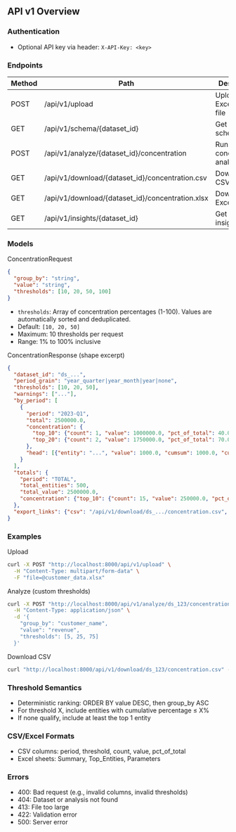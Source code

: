 ## API v1 Overview

### Authentication
- Optional API key via header: `X-API-Key: <key>`

### Endpoints

| Method | Path | Description |
|---|---|---|
| POST | /api/v1/upload | Upload Excel/CSV file |
| GET | /api/v1/schema/{dataset_id} | Get detected schema |
| POST | /api/v1/analyze/{dataset_id}/concentration | Run concentration analysis |
| GET | /api/v1/download/{dataset_id}/concentration.csv | Download CSV results |
| GET | /api/v1/download/{dataset_id}/concentration.xlsx | Download Excel results |
| GET | /api/v1/insights/{dataset_id} | Get AI insights |

### Models

ConcentrationRequest
```json
{
  "group_by": "string",
  "value": "string",
  "thresholds": [10, 20, 50, 100]
}
```

- `thresholds`: Array of concentration percentages (1-100). Values are automatically sorted and deduplicated.
- Default: `[10, 20, 50]`
- Maximum: 10 thresholds per request
- Range: 1% to 100% inclusive

ConcentrationResponse (shape excerpt)
```json
{
  "dataset_id": "ds_...",
  "period_grain": "year_quarter|year_month|year|none",
  "thresholds": [10, 20, 50],
  "warnings": ["..."],
  "by_period": [
    {
      "period": "2023-Q1",
      "total": 2500000.0,
      "concentration": {
        "top_10": {"count": 1, "value": 1000000.0, "pct_of_total": 40.0},
        "top_20": {"count": 2, "value": 1750000.0, "pct_of_total": 70.0}
      },
      "head": [{"entity": "...", "value": 1000.0, "cumsum": 1000.0, "cumulative_pct": 1.0}]
    }
  ],
  "totals": {
    "period": "TOTAL",
    "total_entities": 500,
    "total_value": 2500000.0,
    "concentration": {"top_10": {"count": 15, "value": 250000.0, "pct_of_total": 10.0}}
  },
  "export_links": {"csv": "/api/v1/download/ds_.../concentration.csv", "xlsx": "/api/v1/download/ds_.../concentration.xlsx"}
}
```

### Examples

Upload
```bash
curl -X POST "http://localhost:8000/api/v1/upload" \
  -H "Content-Type: multipart/form-data" \
  -F "file=@customer_data.xlsx"
```

Analyze (custom thresholds)
```bash
curl -X POST "http://localhost:8000/api/v1/analyze/ds_123/concentration" \
  -H "Content-Type: application/json" \
  -d '{
    "group_by": "customer_name",
    "value": "revenue",
    "thresholds": [5, 25, 75]
  }'
```

Download CSV
```bash
curl "http://localhost:8000/api/v1/download/ds_123/concentration.csv" -o concentration.csv
```

### Threshold Semantics
- Deterministic ranking: ORDER BY value DESC, then group_by ASC
- For threshold X, include entities with cumulative percentage ≤ X%
- If none qualify, include at least the top 1 entity

### CSV/Excel Formats
- CSV columns: period, threshold, count, value, pct_of_total
- Excel sheets: Summary, Top_Entities, Parameters

### Errors
- 400: Bad request (e.g., invalid columns, invalid thresholds)
- 404: Dataset or analysis not found
- 413: File too large
- 422: Validation error
- 500: Server error
